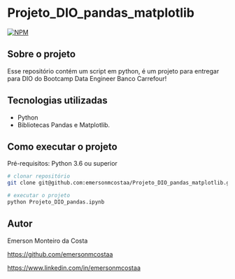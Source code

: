 # Projeto_DIO_pandas_matplotlib

[![NPM](https://img.shields.io/npm/l/react)](https://github.com/emersonmcostaa/Projeto_DIO_pandas_matplotlib/blob/main/LICENSE) 


## Sobre o projeto
Esse repositório contém um script em python, é um projeto para entregar para DIO do Bootcamp Data Engineer Banco Carrefour!


## Tecnologias utilizadas
  
 - Python  
 - Bibliotecas Pandas e Matplotlib.


## Como executar o projeto

Pré-requisitos: Python 3.6 ou superior

```bash
# clonar repositório
git clone git@github.com:emersonmcostaa/Projeto_DIO_pandas_matplotlib.git

# executar o projeto
python Projeto_DIO_pandas.ipynb


```


## Autor

Emerson Monteiro da Costa

https://github.com/emersonmcostaa

https://www.linkedin.com/in/emersonmcostaa
